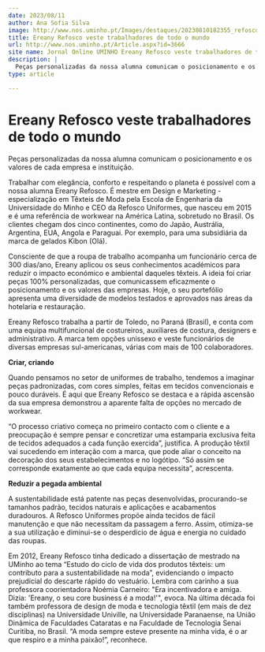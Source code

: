 ```yaml
---
date: 2023/08/11
author: Ana Sofia Silva
image: http://www.nos.uminho.pt/Images/destaques/20230810182355_refoscoyt.jpg
title: Ereany Refosco veste trabalhadores de todo o mundo
url: http://www.nos.uminho.pt/Article.aspx?id=3666
site name: Jornal Online UMINHO Ereany Refosco veste trabalhadores de todo o mundo
description: |
  Peças personalizadas da nossa alumna comunicam o posicionamento e os valores de cada empresa e instituição.
type: article

---
```

# Ereany Refosco veste trabalhadores de todo o mundo




Peças personalizadas da nossa alumna comunicam o posicionamento e os valores de cada empresa e instituição.

Trabalhar com elegância, conforto e respeitando o planeta é possível com a nossa alumna Ereany Refosco. É mestre em Design e Marketing - especialização em Têxteis de Moda pela Escola de Engenharia da Universidade do Minho e CEO da Refosco Uniformes, que nasceu em 2015 e é uma referência de workwear na América Latina, sobretudo no Brasil. Os clientes chegam dos cinco continentes, como do Japão, Austrália, Argentina, EUA, Angola e Paraguai. Por exemplo, para uma subsidiária da marca de gelados Kibon (Olá).

Consciente de que a roupa de trabalho acompanha um funcionário cerca de 300 dias/ano, Ereany aplicou os seus conhecimentos académicos para reduzir o impacto económico e ambiental daqueles têxteis. A ideia foi criar peças 100% personalizadas, que comunicassem eficazmente o posicionamento e os valores das empresas. Hoje, o seu portefólio apresenta uma diversidade de modelos testados e aprovados nas áreas da hotelaria e restauração.

Ereany Refosco trabalha a partir de Toledo, no Paraná (Brasil), e conta com uma equipa multifuncional de costureiros, auxiliares de costura, designers e administrativo. A marca tem opções unissexo e veste funcionários de diversas empresas sul-americanas, várias com mais de 100 colaboradores.

**Criar, criando** 

Quando pensamos no setor de uniformes de trabalho, tendemos a imaginar peças padronizadas, com cores simples, feitas em tecidos convencionais e pouco duráveis. É aqui que Ereany Refosco se destaca e a rápida ascensão da sua empresa demonstrou a aparente falta de opções no mercado de workwear.

“O processo criativo começa no primeiro contacto com o cliente e a preocupação é sempre pensar e concretizar uma estamparia exclusiva feita de tecidos adequados a cada função exercida”, justifica. A produção têxtil vai sucedendo em interação com a marca, que pode aliar o conceito na decoração dos seus estabelecimentos e no logótipo. “Só assim se corresponde exatamente ao que cada equipa necessita”, acrescenta.




**Reduzir a pegada ambiental** 

A sustentabilidade está patente nas peças desenvolvidas, procurando-se tamanhos padrão, tecidos naturais e aplicações e acabamentos duradouros. A Refosco Uniformes propõe ainda tecidos de fácil manutenção e que não necessitam da passagem a ferro. Assim, otimiza-se a sua utilização e diminui-se o desperdício de água e energia no cuidado das roupas.

Em 2012, Ereany Refosco tinha dedicado a dissertação de mestrado na UMinho ao tema “Estudo do ciclo de vida dos produtos têxteis: um contributo para a sustentabilidade na moda”, evidenciando o impacto prejudicial do descarte rápido do vestuário. Lembra com carinho a sua professora coorientadora Noémia Carneiro: "Era incentivadora e amiga. Dizia: 'Ereany, o seu core business é a moda!'", evoca. Na última década foi também professora de design de moda e tecnologia têxtil (em mais de dez disciplinas) na Universidade Univille, na Universidade Paranaense, na União Dinâmica de Faculdades Cataratas e na Faculdade de Tecnologia Senai Curitiba, no Brasil. “A moda sempre esteve presente na minha vida, é o ar que respiro e a minha paixão!”, reconhece.
